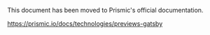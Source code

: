 This document has been moved to Prismic's official documentation.

https://prismic.io/docs/technologies/previews-gatsby
